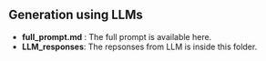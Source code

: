 

## Generation using LLMs
- __full_prompt.md__ : The full prompt is available here.
- __LLM_responses__: The repsonses from LLM is inside this folder. 

